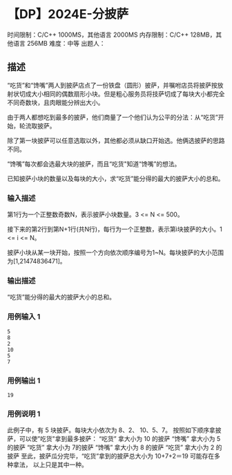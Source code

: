 # 【DP】2024E-分披萨
 
时间限制：C/C++ 1000MS，其他语言 2000MS
内存限制：C/C++ 128MB，其他语言 256MB
难度：中等
出题人：

## 描述

“吃货”和“馋嘴”两人到披萨店点了一份铁盘（圆形）披萨，并嘱咐店员将披萨按放射状切成大小相同的偶数扇形小块。但是粗心服务员将技萨切成了每块大小都完全不同奇数块，且肉眼能分辨出大小。 

由于两人都想吃到最多的披萨，他们商量了一个他们认为公平的分法：从“吃货”开始，轮流取披萨。

除了第一块披萨可以任意选取以外，其他都必须从缺口开始选。他俩选披萨的思路不同。 

“馋嘴”每次都会选最大块的披萨，而且“吃货"知道“馋嘴”的想法。 

已知披萨小块的数量以及每块的大小，求“吃货”能分得的最大的披萨大小的总和。

### 输入描述

第1行为一个正整数奇数N，表示披萨小块数量。3 <= N <= 500。 

接下来的第2行到第N+1行(共N行)，每行为一个正整数，表示第ì块披萨的大小。1 <= i <= N。 

披萨小块从某一块开始，按照一个方向依次顺序编号为1~N。每块披萨的大小范围为[1,21474836471]。

### 输出描述

“吃货”能分得的最大的披萨大小的总和。

### 用例输入 1 
```
5
8
2
10
5
7
```
### 用例输出 1 
```
19
```
### 用例说明 1 

此例子中，有 5 块披萨。每块大小依次为 8、2、 10、5、7。 
按照如下顺序拿披萨，可以使”吃货"拿到最多披萨： 
“吃货” 拿大小为 10 的披萨 
“馋嘴” 拿大小为 5 的披萨 
“吃货” 拿大小为 7的披萨 
“馋嘴” 拿大小为 8 的披萨 
“吃货” 拿大小为 2 的披萨 
至此，披萨瓜分完毕，“吃货”拿到的披萨总大小为 10+7+2＝19 
可能存在多种拿法， 以上只是其中一种。 

